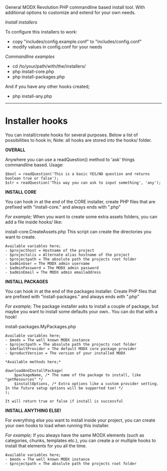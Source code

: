 General MODX Revolution PHP commandline based install tool.
With additional options to customize and extend for your own needs.

*Install installers*

To configure this installers to work:
- copy "includes/config.example.conf" to "includes/config.conf"
- modify values in config.conf for your needs

*Commandline examples*

- cd /to/your/path/with/the/installers/
- php install-core.php
- php install-packages.php

And if you have any other hooks created;
- php install-any.php

***

Installer hooks
=====================

You can install/create hooks for several purposes. Below a list of
possibilities to hook in;
Note: all hooks are stored into the hooks/ folder.


**OVERALL**

Anywhere you can use a readQuestion() method to 'ask'
things commandline based. Usage:

```no-highlight
$bool = readQuestion('This is a basic YES/NO question and returns boolean true or false');
$str = readQuestion('This way you can ask to input something', 'any');
```

**INSTALL CORE**

You can hook in at the end of the CORE installer, create PHP files
that are prefixed with "install-core." and always ends with ".php"

*For example;*
When you want to create some extra assets folders, you can add a file inside hooks/ like:

install-core.CreateAssets.php
This script can create the directories you want to create.

```no-highlight
Available variables here;
- $projecthost = Hostname of the project
- $projectalis = Alternate alias hostname of the project
- $projectpath = The absolute path the projects root folder
- $adminUser = The MODX admin username
- $adminPassword = The MODX admin password
- $adminEmail = The MODX admin emailaddress
```

**INSTALL PACKAGES**

You can hook in at the end of the packages installer. Create PHP files
that are prefixed with "install-packages." and always ends with ".php"

*For example;*
The package installer asks to install a couple of package, but maybe you
want to install some defaults your own.. You can do that with a hook!

install-packages.MyPackages.php

```no-highlight
Available variables here;
- $modx = The well known MODX instance
- $projectpath = The absolute path the projects root folder
- $defaultProvider = The default MODX core package provider
- $productVersion = The version of your installed MODX

*Available methods here;*

downloadAndInstallPackage(
    $packageName, /* The name of the package to install, like "getResources" */
    $installOptions, /* Extra options like a custom provider setting. In the future setup options will be supported too! */
);

It will return true or false if install is successful
```

**INSTALL ANYTHING ELSE!**

For everything else you want to install inside your project, you can create
your own hooks to load when running this installer.

*For example;*
If you always have the same MODX elements (such as categories,
chunks, templates etc.), you can create a or multiple hooks to install
that elements for you all the time.

```no-highlight
Available variables here;
- $modx = The well known MODX instance
- $projectpath = The absolute path the projects root folder
```